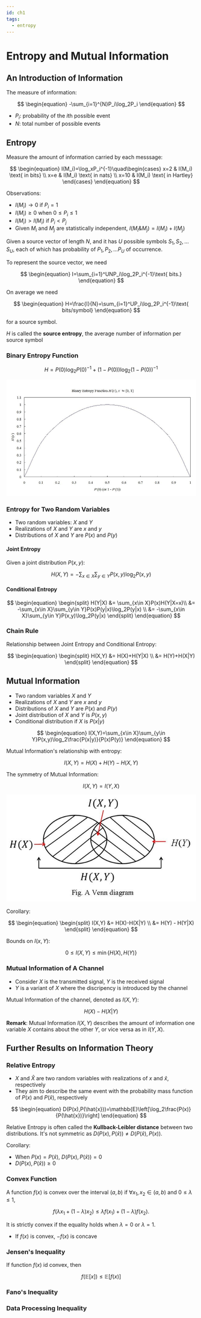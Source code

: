 ```yaml
---
id: ch1
tags:
  - entropy
---
```


# Entropy and Mutual Information

## An Introduction of Information

The measure of information:

$$
\begin{equation}
-\sum_{i=1}^{N}P_i\log_2P_i
\end{equation}
$$

- $P_i$: probability of the $i$th possible event
- $N$: total number of possible events

## Entropy

Measure the amount of information carried by each messsage:

$$
\begin{equation}
I(M_i)=\log_xP_i^{-1}\quad\begin{cases}
x=2 & I(M_i) \text{ in bits} \\
x=e & I(M_i) \text{ in nats} \\
x=10 & I(M_i) \text{ in Hartley}
\end{cases}
\end{equation}
$$

Observations:

- $I(M_i)\to 0$ if $P_i=1$
- $I(M_i)\geqslant 0$ when $0\leqslant P_i\leqslant 1$
- $I(M_i)>I(M_i)$ if $P_i<P_j$
- Given $M_i$ and $M_j$ are statistically independent,
  $I(M_i\&M_j)=I(M_i)+I(M_j)$

Given a source vector of length $N$, and it has $U$ possible symbols $S_1,S_2,\dotsc S_U$, each of which has probability of $P_1,P_2,\dotsc P_U$ of occurrence.

To represent the source vector, we need

$$
\begin{equation}
I=\sum_{i=1}^UNP_i\log_2P_i^{-1}\text{ bits.}
\end{equation}
$$

On average we need

$$
\begin{equation}
H=\frac{I}{N}=\sum_{i=1}^UP_i\log_2P_i^{-1}\text{ bits/symbol}
\end{equation}
$$

for a source symbol.

$H$ is called the **source entropy**, the average number of information per source symbol

### Binary Entropy Function

$$
\begin{equation}
H = P(0)\log_2P(0)^{-1}+(1-P(0))\log_2(1-P(0))^{-1}
\end{equation}
$$

![Binary Entropy Function](binary-entropy-function.jpg)

### Entropy for Two Random Variables

- Two random variables: $X$ and $Y$
- Realizations of $X$ and $Y$ are $x$ and $y$
- Distributions of $X$ and $Y$ are $P(x)$ and $P(y)$

#### Joint Entropy

Given a joint distribution $P(x,y)$:

$$
\begin{equation}
H(X,Y)=-\sum_{x\in X}\sum_{y\in Y}P(x,y)\log_2P(x,y)
\end{equation}
$$

#### Conditional Entropy

$$
\begin{equation}
\begin{split}
H(Y|X) &= \sum_{x\in X}P(x)H(Y|X=x)\\
&= -\sum_{x\in X}\sum_{y\in Y}P(x)P(y|x)\log_2P(y|x) \\
&= -\sum_{x\in X}\sum_{y\in Y}P(x,y)\log_2P(y|x)
\end{split}
\end{equation}
$$

### Chain Rule

Relationship between Joint Entropy and Conditional Entropy:

$$
\begin{equation}
\begin{split}
H(X,Y) &= H(X)+H(Y|X) \\
&= H(Y)+H(X|Y)
\end{split}
\end{equation}
$$

## Mutual Information

- Two random variables $X$ and $Y$
- Realizations of $X$ and $Y$ are $x$ and $y$
- Distributions of $X$ and $Y$ are $P(x)$ and $P(y)$
- Joint distribution of $X$ and $Y$ is $P(x,y)$
- Conditional distribution if $X$ is $P(x|y)$

$$
\begin{equation}
I(X,Y)=\sum_{x\in X}\sum_{y\in Y}P(x,y)\log_2\frac{P(x|y)}{P(x)P(y)}
\end{equation}
$$

Mutual Information's relationship with entropy:

$$
\begin{equation}
I(X,Y)=H(X)+H(Y)-H(X,Y)
\end{equation}
$$

The symmetry of Mutual Information:

$$
\begin{equation}
I(X,Y)=I(Y,X)
\end{equation}
$$

![A Venn diagram](venn-diagram.jpg)

Corollary:

$$
\begin{equation}
\begin{split}
I(X,Y) &= H(X)-H(X|Y) \\
&= H(Y) - H(Y|X)
\end{split}
\end{equation}
$$

Bounds on $I(x,Y)$:

$$
\begin{equation}
0\leq I(X,Y)\leq \min\{H(X),H(Y)\}
\end{equation}
$$

### Mutual Information of A Channel

- Consider $X$ is the transmitted signal, $Y$ is the received signal
- $Y$ is a variant of $X$ where the discripency is introduced by the channel

Mutual Information of the channel, denoted as $I(X,Y)$:

$$
H(X)-H(X|Y)
$$

**Remark**: Mutual Information $I(X,Y)$ describes the amount of information one variable $X$ contains about the other $Y$, or vice versa as in $I(Y,X)$.

## Further Results on Information Theory

### Relative Entropy

- $X$ and $\hat{X}$ are two random variables with realizations of $x$ and $\hat{x}$, respectively
- They aim to describe the same event with the probability mass function of $P(x)$ and $P(\hat{x})$, respectively

$$
\begin{equation}
D(P(x),P(\hat{x}))=\mathbb{E}\left[\log_2\frac{P(x)}{P(\hat{x})}\right]
\end{equation}
$$

Relative Entropy is often called the **Kullback-Leibler distance** between two distributions. It's not symmetric as $D(P(x),P(\hat{x}))\neq D(P(\hat{x}),P(x))$.

Corollary:

- When $P(x)=P(\hat{x})$, $D(P(x),P(\hat{x}))=0$
- $D(P(x),P(\hat{x}))\geq 0$

### Convex Function

A function $f(x)$ is convex over the interval $(a,b)$ if $\forall x_1,x_2 \in (a,b)$ and $0 \leq \lambda \leq 1$,

$$
\begin{equation}
f(\lambda x_1+(1-\lambda)x_2) \leq \lambda f(x_1)+(1-\lambda)f(x_2)\text{.}
\end{equation}
$$

It is strictly convex if the equality holds when $\lambda = 0$ or $\lambda = 1$.

- If $f(x)$ is convex, $-f(x)$ is concave

### Jensen's Inequality

If function $f(x)$ id convex, then

$$
\begin{equation}
f(\mathbb{E}[x])\leq\mathbb{E}[f(x)]
\end{equation}
$$

### Fano's Inequality

### Data Processing Inequality
